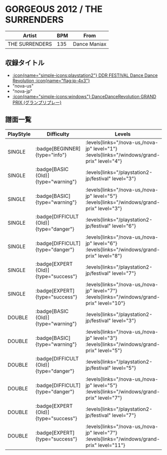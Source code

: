 # GORGEOUS 2012 / THE SURRENDERS

|Artist|BPM|From|
|------|---|----|
|THE SURRENDERS|135|Dance Maniax|

## 収録タイトル

- [:icon{name="simple-icons:playstation2"} DDR FESTIVAL Dance Dance Revolution :icon{name="flag:jp-4x3"}](/playstation2-jp/festival)
- "nova-us"
- "nova-jp"
- [:icon{name="simple-icons:windows"} DanceDanceRevolution GRAND PRIX (グランプリプレー)](/windows/grand-prix)

## 譜面一覧

|PlayStyle|Difficulty|Levels|Notes|Movie|
|---------|----------|------|-----|-----|
|SINGLE| :badge[BEGINNER]{type="info"}| :levels{links="/nova-us,/nova-jp" level="1"} :levels{links="/windows/grand-prix" level="4"}|81/0||
|SINGLE| :badge[BASIC (Old)]{type="warning"}| :levels{links="/playstation2-jp/festival" level="3"}|136/19||
|SINGLE| :badge[BASIC]{type="warning"}| :levels{links="/nova-us,/nova-jp" level="5"} :levels{links="/windows/grand-prix" level="3"}|81/0||
|SINGLE| :badge[DIFFICULT (Old)]{type="danger"}| :levels{links="/playstation2-jp/festival" level="6"}|249/13||
|SINGLE| :badge[DIFFICULT]{type="danger"}| :levels{links="/nova-us,/nova-jp" level="6"} :levels{links="/windows/grand-prix" level="8"}|233/14||
|SINGLE| :badge[EXPERT (Old)]{type="success"}| :levels{links="/playstation2-jp/festival" level="7"}|292/12||
|SINGLE| :badge[EXPERT]{type="success"}| :levels{links="/nova-us,/nova-jp" level="7"} :levels{links="/windows/grand-prix" level="10"}|270/6||
|DOUBLE| :badge[BASIC (Old)]{type="warning"}| :levels{links="/playstation2-jp/festival" level="3"}|135/18||
|DOUBLE| :badge[BASIC]{type="warning"}| :levels{links="/nova-us,/nova-jp" level="3"} :levels{links="/windows/grand-prix" level="5"}|117/15||
|DOUBLE| :badge[DIFFICULT (Old)]{type="danger"}| :levels{links="/playstation2-jp/festival" level="5"}|218/28||
|DOUBLE| :badge[DIFFICULT]{type="danger"}| :levels{links="/nova-us,/nova-jp" level="5"} :levels{links="/windows/grand-prix" level="7"}|172/13||
|DOUBLE| :badge[EXPERT (Old)]{type="success"}| :levels{links="/playstation2-jp/festival" level="7"}|280/33||
|DOUBLE| :badge[EXPERT]{type="success"}| :levels{links="/nova-us,/nova-jp" level="7"} :levels{links="/windows/grand-prix" level="11"}|267/6||
